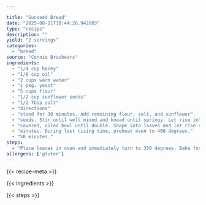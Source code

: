```yaml
---

title: "Sunseed Bread"
date: "2025-08-21T10:44:26.942883"
type: "recipe"
description: ""
yield: "2 servings"
categories:
  - "bread"
source: "Connie Brashears"
ingredients:
  - "1/4 cup honey"
  - "1/8 cup oil"
  - "2 cups warm water"
  - "1 pkg. yeast"
  - "5 cups flour"
  - "1/2 cup sunflower seeds"
  - "1/2 Tbsp salt"
  - "directions"
  - "stand for 30 minutes. Add remaining flour, salt, and sunflower"
  - "seeds. Stir until well mixed and knead until springy. Let rise in"
  - "covered, oiled bowl until double. Shape into loaves and let rise 45"
  - "minutes. During last rising time, preheat oven to 400 degrees."
  - "50 minutes."
steps:
  - "Place loaves in oven and immediately turn to 350 degrees. Bake for"
allergens: ['gluten']
---
```


{{< recipe-meta >}}

{{< ingredients >}}

{{< steps >}}
